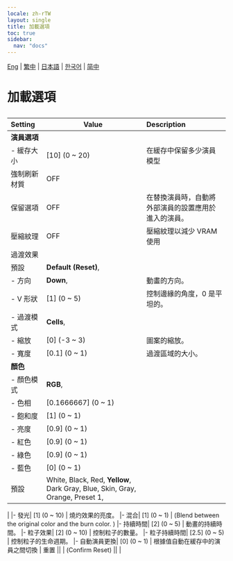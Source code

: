 ```yaml
---
locale: zh-rTW
layout: single
title: 加載選項
toc: true
sidebar:
  nav: "docs"
---
```

[Eng](/dancexr/menu/2025.4/actors/loader_options) | [繁中](/tw/dancexr/menu/2025.4/actors/loader_options) | [日本語](/jp/dancexr/menu/2025.4/actors/loader_options) | [한국어](/kr/dancexr/menu/2025.4/actors/loader_options) | [简中](/zh/dancexr/menu/2025.4/actors/loader_options)

# 加載選項

## 

| Setting | Value | Description |
| :--- | --- | :--- |
|**演員選項** | | 
|- 緩存大小| [10] (0 ~ 20) | 在緩存中保留多少演員模型
| 強制刷新材質 | OFF | 
| 保留選項 | OFF | 在替換演員時，自動將外部演員的設置應用於進入的演員。
| 壓縮紋理 | OFF | 壓縮紋理以減少 VRAM 使用
| 過渡效果 || 
| 預設 |  **Default (Reset)**,  |  |
|- 方向|  **Down**,  | 動畫的方向。
|- V 形狀| [1] (0 ~ 5) | 控制邊緣的角度，0 是平坦的。
|- 過渡模式|  **Cells**,  | 
|- 縮放| [0] (-3 ~ 3) | 圖案的縮放。
|- 寬度| [0.1] (0 ~ 1) | 過渡區域的大小。
|**顏色** | | 
|- 顏色模式|  **RGB**,  | 
|- 色相| [0.1666667] (0 ~ 1) | 
|- 飽和度| [1] (0 ~ 1) | 
|- 亮度| [0.9] (0 ~ 1) | 
|- 紅色| [0.9] (0 ~ 1) | 
|- 綠色| [0.9] (0 ~ 1) | 
|- 藍色| [0] (0 ~ 1) | 
| 預設 |  White,  Black,  Red,  **Yellow**,  Dark Gray,  Blue,  Skin,  Gray,  Orange,  Preset 1,  |  |
|
|- 發光| [1] (0 ~ 10) | 燒灼效果的亮度。
|- 混合| [1] (0 ~ 1) | (Blend between the original color and the burn color. )
|- 持續時間| [2] (0 ~ 5) | 動畫的持續時間。
|- 粒子效果| [2] (0 ~ 10) | 控制粒子的數量。
|- 粒子持續時間| [2.5] (0 ~ 5) | 控制粒子的生命週期。
|- 自動演員更換| [0] (0 ~ 1) | 根據值自動在緩存中的演員之間切換
| 重置 || 
| (Confirm Reset) || 
|
